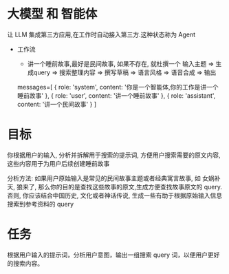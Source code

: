 # 大模型 和 智能体
让 LLM 集成第三方应用,在工作时自动接入第三方.这种状态称为 Agent 

- 工作流
  - 讲一个睡前故事,最好是民间故事, 如果不存在, 就杜撰一个
  输入主题 => 生成query => 搜索整理内容 => 撰写草稿 => 语言风格 => 语音合成 => 输出

  messages=[
    {
      role: 'system',
      content: '你是一个智能体,你的工作是讲一个睡前故事'
    },
    {
      role: 'user',
      content: '讲一个睡前故事'
    },
    {
      role: 'assistant',
      content: '讲一个民间故事'
    }
  ]

# 目标
你根据用户的输入, 分析并拆解用于搜索的提示词, 方便用户搜索需要的原文内容,这些内容用于为用户后续创建睡前故事

分析方法: 如果用户原始输入是常见的民间故事主题或者经典寓言故事, 如 女娲补天, 狼来了, 那么你的目的是查找这些故事的原文,生成方便查找故事原文的 query. 否则, 你应该结合中国历史, 文化或者神话传说, 生成一些有助于根据原始输入信息搜索到参考资料的 query

# 任务
根据用户输入的提示词，分析用户意图，输出一组搜索 query 词，以便用户更好的搜索内容。